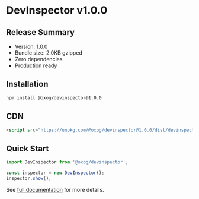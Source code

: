 # DevInspector v1.0.0

## Release Summary
- Version: 1.0.0
- Bundle size: 2.0KB gzipped
- Zero dependencies
- Production ready

## Installation
```bash
npm install @oxog/devinspector@1.0.0
```

## CDN
```html
<script src="https://unpkg.com/@oxog/devinspector@1.0.0/dist/devinspector.umd.min.js"></script>
```

## Quick Start
```javascript
import DevInspector from '@oxog/devinspector';

const inspector = new DevInspector();
inspector.show();
```

See [full documentation](./README.md) for more details.

